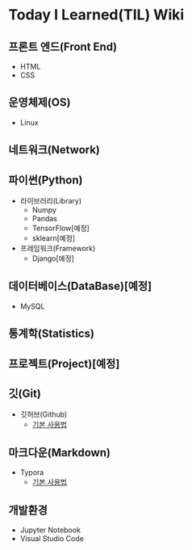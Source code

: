 # Today I Learned(TIL) Wiki


## 프론트 엔드(Front End)
- HTML
- CSS

## 운영체제(OS)
- Linux

## 네트워크(Network)

## 파이썬(Python)
- 라이브러리(Library)
  - Numpy
  - Pandas
  - TensorFlow[예정]
  - sklearn[예정]
- 프레임워크(Framework)
  - Django[예정]

## 데이터베이스(DataBase)[예정]
- MySQL

## 통계학(Statistics)

## 프로젝트(Project)[예정]

## 깃(Git)
- 깃허브(Github)
  - [기본 사용법](https://github.com/BaeJjangE/TIL/blob/master/Git%26Github/Git_Github%20%EA%B8%B0%EB%B3%B8%20%EC%82%AC%EC%9A%A9%EB%B2%95.md)

## 마크다운(Markdown)
- Typora
  - [기본 사용법](https://github.com/BaeJjangE/TIL/blob/master/Markdown/%EB%A7%88%ED%81%AC%EB%8B%A4%EC%9A%B4%20%EA%B8%B0%EB%B3%B8%EC%82%AC%EC%9A%A9%EB%B2%95.md)
## 개발환경
- Jupyter Notebook
- Visual Studio Code


